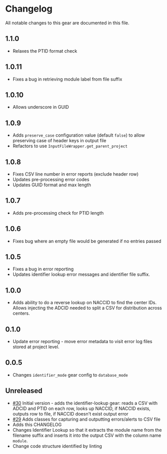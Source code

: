 # Changelog

All notable changes to this gear are documented in this file.

## 1.1.0
* Relaxes the PTID format check
  
## 1.0.11
* Fixes a bug in retrieving module label from file suffix
  
## 1.0.10
* Allows underscore in GUID
  
## 1.0.9
* Adds `preserve_case` configuration value (default `false`) to allow preserving case of header keys in output file
* Refactors to use `InputFileWrapper.get_parent_project`

## 1.0.8
* Fixes CSV line number in error reports (exclude header row)
* Updates pre-processing error codes
* Updates GUID format and max length
  
## 1.0.7
* Adds pre-processing check for PTID length

## 1.0.6
* Fixes bug where an empty file would be generated if no entries passed

## 1.0.5
* Fixes a bug in error reporting
* Updates identifier lookup error messages and identifier file suffix.

## 1.0.0
* Adds ability to do a reverse lookup on NACCID to find the center IDs.
  Allows injecting the ADCID needed to split a CSV for distribution across centers.

## 0.1.0
* Update error reporting - move error metadata to visit error log files stored at project level.
  
## 0.0.5
* Changes `identifier_mode` gear config to `database_mode`
  
## Unreleased

* [#30](https://github.com/naccdata/flywheel-gear-extensions/pull/30) Initial version - adds the identifier-lookup gear: reads a CSV with ADCID and PTID on each row, looks up NACCID, if NACCID exists, outputs row to file, if NACCID doesn't exist output error
* [#29](https://github.com/naccdata/flywheel-gear-extensions/pull/29) Adds classes for capturing and outputting errors/alerts to CSV file
* Adds this CHANGELOG
* Changes Identifier Lookup so that it extracts the module name from the filename suffix and inserts it into the output CSV with the column name `module`.
* Change code structure identified by linting

